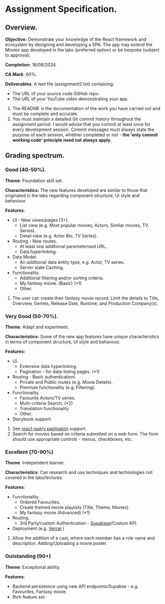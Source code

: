 # Assignment Specification.

## Overview.

__Objective:__ Demonstrate your knowledge of the React framework and ecosystem by designing and developing a SPA. The app may extend the Movies app developed in the labs (preferred option) or be bespoke (subject to approval).

__Completion__: 18/08/2024.

__CA Mark__: 60%.

__Deliverables__:
A text file (assignment2.txt) containing:

+ The URL of your source code GitHub repo.
+ The URL of your YouTube video demonstrating your app.

1. The README is the documentation of the work you have carried out and must be complete and accurate.
1. You must maintain a detailed Git commit history throughout the assignment period. I would advise that you commit at least once for every development session. Commit messages must always state the purpose of each session, whether completed or not - **the 'only commit working code' principle need not always apply.**

## Grading spectrum.

### Good (40-50%).
__Theme__: Foundation skill set.

__Characteristics:__ The new features developed are similar to those that originated in the labs regarding component structure, UI style and behaviour.

__Features__:

+ UI - New views/pages (3+).
     + List view (e.g. Most popular movies, Actors, Similar movies, TV Series).
     + Detail view (e.g. Actor Bio, TV Series).
+ Routing - New routes.
     + At least one additional parameterised URL.
     + Data hyperlinking.
+ Data Model.
     + An additional data entity type, e.g. Actor, TV series.
     + Server state Caching.
+ Functionality.
     + Additional filtering and/or sorting criteria.
     + My fantasy movie. (Basic) (*1)
     + Other.

1. The user can create their fantasy movie record. Limit the details to Title, Overview, Genres, Release Date, Runtime, and Production Company(s). 

### Very Good (50-70%).
__Theme:__ Adapt and experiment.

__Characteristics:__ Some of the new app features have unique characteristics in terms of component structure, UI style and behaviour.

__Features:__

+ UI.
     + Extensive data hyperlinking.
     + Pagination - for data-listing pages. (*1)   
+ Routing - Basic authenticationI.
     + Private and Public routes (e.g. Movie Details).
     + Premium functionality (e.g. Filtering).
+ Functionality. 
     + Favourite Actors/TV series.
     + Multi-criteria Search. (*2)
     + Translation functionality
     + Other.
+ Storybook support.

1. See [react-query pagination][pagination] support.
1. Search for movies based on criteria submitted on a web form. The form should use appropriate controls - menus, checkboxes, etc.

### Excellent (70-90%)
__Theme__: Independent learner.

__Characteristics__: Can research and use techniques and technologies not covered in the labs/lectures.

__Features__:

+ Functionality.
     + Ordered Favourites.
     + Create themed movie playlists (Title, Theme, Movies). 
     + My fantasy movie (Advanced) (*1)
+ Routing.
     + 3rd Party/custom Authentication - [Supabase](https://supabase.com/)/Custom API.  
+ Deployment (e.g. [Vercel][vercel] )

1. Allow the addition of a cast, where each member has a role name and description. Adding/Uploading a movie poster.

### Outstanding (90+)
__Theme__: Exceptional ability.

__Features__:

+ Backend persistence using new API endpoints/Supabse - e.g. Favourites, Fantasy movie.
+ Rich feature set.


[pagination]: https://react-query.tanstack.com/guides/paginated-queries
[supabase]: https://supabase.com/
[vercel]: https://vercel.com/